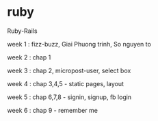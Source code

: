 # ruby
Ruby-Rails

week 1 : fizz-buzz, Giai Phuong trinh, So nguyen to 

week 2 : chap 1

week 3 : chap 2, micropost-user, select box

week 4 : chap 3,4,5 - static pages, layout

week 5 : chap 6,7,8 - signin, signup, fb login

week 6 : chap 9 - remember me

